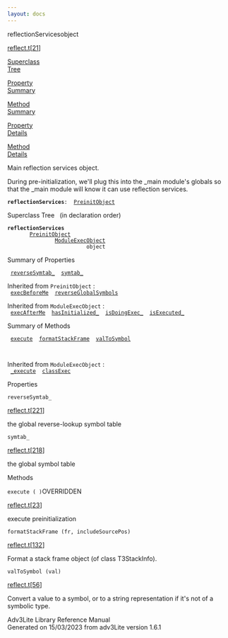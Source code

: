 ```yaml
---
layout: docs
---
```

<span class="title">reflectionServices</span><span class="type">object</span>

[reflect.t](../file/reflect.t.html)\[[21](../source/reflect.t.html#21)\]

[Superclass  
Tree](#_SuperClassTree_)

[Property  
Summary](#_PropSummary_)

[Method  
Summary](#_MethodSummary_)

[Property  
Details](#_Properties_)

[Method  
Details](#_Methods_)

<div class="fdesc">

Main reflection services object.

During pre-initialization, we'll plug this into the \_main module's
globals so that the \_main module will know it can use reflection
services.

**`reflectionServices`**` :   `[`PreinitObject`](../object/PreinitObject.html)

</div>

<span id="_SuperClassTree_"></span>

<div class="mjhd">

<span class="hdln">Superclass Tree</span>   (in declaration order)

</div>

**`reflectionServices`**  
`         `[`PreinitObject`](../object/PreinitObject.html)  
`                 `[`ModuleExecObject`](../object/ModuleExecObject.html)  
`                         object`  
<span id="_PropSummary_"></span>

<div class="mjhd">

<span class="hdln">Summary of Properties</span>  

</div>

` `[`reverseSymtab_`](#reverseSymtab_)`  `[`symtab_`](#symtab_)`  `

Inherited from `PreinitObject` :  
` `[`execBeforeMe`](../object/PreinitObject.html#execBeforeMe)`  `[`reverseGlobalSymbols`](../object/PreinitObject.html#reverseGlobalSymbols)`  `

Inherited from `ModuleExecObject` :  
` `[`execAfterMe`](../object/ModuleExecObject.html#execAfterMe)`  `[`hasInitialized_`](../object/ModuleExecObject.html#hasInitialized_)`  `[`isDoingExec_`](../object/ModuleExecObject.html#isDoingExec_)`  `[`isExecuted_`](../object/ModuleExecObject.html#isExecuted_)`  `

<span id="_MethodSummary_"></span>

<div class="mjhd">

<span class="hdln">Summary of Methods</span>  

</div>

` `[`execute`](#execute)`  `[`formatStackFrame`](#formatStackFrame)`  `[`valToSymbol`](#valToSymbol)`  `

` `

Inherited from `ModuleExecObject` :  
` `[`_execute`](../object/ModuleExecObject.html#_execute)`  `[`classExec`](../object/ModuleExecObject.html#classExec)`  `

<span id="_Properties_"></span>

<div class="mjhd">

<span class="hdln">Properties</span>  

</div>

<span id="reverseSymtab_"></span>

`reverseSymtab_`

[reflect.t](../file/reflect.t.html)\[[221](../source/reflect.t.html#221)\]

<div class="desc">

the global reverse-lookup symbol table

</div>

<span id="symtab_"></span>

`symtab_`

[reflect.t](../file/reflect.t.html)\[[218](../source/reflect.t.html#218)\]

<div class="desc">

the global symbol table

</div>

<span id="_Methods_"></span>

<div class="mjhd">

<span class="hdln">Methods</span>  

</div>

<span id="execute"></span>

`execute ( )`<span class="rem">OVERRIDDEN</span>

[reflect.t](../file/reflect.t.html)\[[23](../source/reflect.t.html#23)\]

<div class="desc">

execute preinitialization

</div>

<span id="formatStackFrame"></span>

`formatStackFrame (fr, includeSourcePos)`

[reflect.t](../file/reflect.t.html)\[[132](../source/reflect.t.html#132)\]

<div class="desc">

Format a stack frame object (of class T3StackInfo).

</div>

<span id="valToSymbol"></span>

`valToSymbol (val)`

[reflect.t](../file/reflect.t.html)\[[56](../source/reflect.t.html#56)\]

<div class="desc">

Convert a value to a symbol, or to a string representation if it's not
of a symbolic type.

</div>

<div class="ftr">

Adv3Lite Library Reference Manual  
Generated on 15/03/2023 from adv3Lite version 1.6.1

</div>
